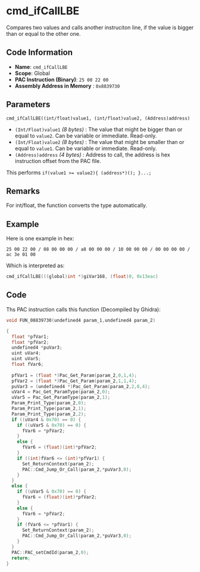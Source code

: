 # cmd_ifCallLBE

Compares two values and calls another instruciton line, if the value is bigger than or equal to the other one.

## Code Information

- **Name**: `cmd_ifCallLBE`
- **Scope**: Global
- **PAC Instruction (Binary)**: `25 00 22 00`
- **Assembly Address in Memory** : `0x8839730`

## Parameters

`cmd_ifCallLBE((int/float)value1, (int/float)value2, (Address)address)`

- `(Int/Float)value1` *(8 bytes)* : The value that might be bigger than or equal to `value2`. Can be variable or immediate. Read-only.
- `(Int/Float)value2` *(8 bytes)* : The value that might be smaller than or equal to `value1`. Can be variable or immediate. Read-only.
- `(Address)address` *(4 bytes)* : Address to call, the address is hex instruction offset from the PAC file.

This performs `if(value1 >= value2){ (address*)(); }...;`

## Remarks

For int/float, the function converts the type automatically.

## Example

Here is one example in hex:

```25 00 22 00 / 08 00 00 00 / a8 00 00 00 / 10 00 00 00 / 00 00 00 00 / ac 3e 01 00```

Which is interpreted as:

```c
cmd_ifCallLBE(((global)int *)giVar168, (float)0, 0x13eac)
```

## Code

Ths PAC instruction calls this function (Decompiled by Ghidra):

```c
void FUN_08839730(undefined4 param_1,undefined4 param_2)

{
  float *pfVar1;
  float *pfVar2;
  undefined4 *puVar3;
  uint uVar4;
  uint uVar5;
  float fVar6;
  
  pfVar1 = (float *)Pac_Get_Param(param_2,0,1,4);
  pfVar2 = (float *)Pac_Get_Param(param_2,1,1,4);
  puVar3 = (undefined4 *)Pac_Get_Param(param_2,2,0,4);
  uVar4 = Pac_Get_ParamType(param_2,0);
  uVar5 = Pac_Get_ParamType(param_2,1);
  Param_Print_Type(param_2,0);
  Param_Print_Type(param_2,1);
  Param_Print_Type(param_2,2);
  if ((uVar4 & 0x70) == 0) {
    if ((uVar5 & 0x70) == 0) {
      fVar6 = *pfVar2;
    }
    else {
      fVar6 = (float)(int)*pfVar2;
    }
    if ((int)fVar6 <= (int)*pfVar1) {
      Set_ReturnContext(param_2);
      PAC::Cmd_Jump_Or_Call(param_2,*puVar3,0);
    }
  }
  else {
    if ((uVar5 & 0x70) == 0) {
      fVar6 = (float)(int)*pfVar2;
    }
    else {
      fVar6 = *pfVar2;
    }
    if (fVar6 <= *pfVar1) {
      Set_ReturnContext(param_2);
      PAC::Cmd_Jump_Or_Call(param_2,*puVar3,0);
    }
  }
  PAC::PAC_setCmdId(param_2,0);
  return;
}
```

